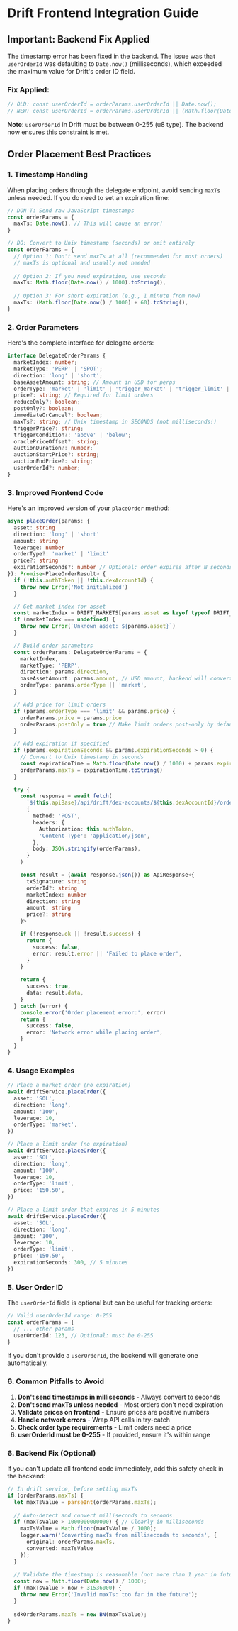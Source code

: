 # Drift Frontend Integration Guide

## Important: Backend Fix Applied

The timestamp error has been fixed in the backend. The issue was that `userOrderId` was defaulting to `Date.now()` (milliseconds), which exceeded the maximum value for Drift's order ID field.

### Fix Applied:
```typescript
// OLD: const userOrderId = orderParams.userOrderId || Date.now();
// NEW: const userOrderId = orderParams.userOrderId || (Math.floor(Date.now() / 1000) % 255);
```

**Note**: `userOrderId` in Drift must be between 0-255 (u8 type). The backend now ensures this constraint is met.

## Order Placement Best Practices

### 1. Timestamp Handling

When placing orders through the delegate endpoint, avoid sending `maxTs` unless needed. If you do need to set an expiration time:

```typescript
// DON'T: Send raw JavaScript timestamps
const orderParams = {
  maxTs: Date.now(), // This will cause an error!
}

// DO: Convert to Unix timestamp (seconds) or omit entirely
const orderParams = {
  // Option 1: Don't send maxTs at all (recommended for most orders)
  // maxTs is optional and usually not needed
  
  // Option 2: If you need expiration, use seconds
  maxTs: Math.floor(Date.now() / 1000).toString(),
  
  // Option 3: For short expiration (e.g., 1 minute from now)
  maxTs: (Math.floor(Date.now() / 1000) + 60).toString(),
}
```

### 2. Order Parameters

Here's the complete interface for delegate orders:

```typescript
interface DelegateOrderParams {
  marketIndex: number;
  marketType: 'PERP' | 'SPOT';
  direction: 'long' | 'short';
  baseAssetAmount: string; // Amount in USD for perps
  orderType: 'market' | 'limit' | 'trigger_market' | 'trigger_limit' | 'oracle';
  price?: string; // Required for limit orders
  reduceOnly?: boolean;
  postOnly?: boolean;
  immediateOrCancel?: boolean;
  maxTs?: string; // Unix timestamp in SECONDS (not milliseconds!)
  triggerPrice?: string;
  triggerCondition?: 'above' | 'below';
  oraclePriceOffset?: string;
  auctionDuration?: number;
  auctionStartPrice?: string;
  auctionEndPrice?: string;
  userOrderId?: number;
}
```

### 3. Improved Frontend Code

Here's an improved version of your `placeOrder` method:

```typescript
async placeOrder(params: {
  asset: string
  direction: 'long' | 'short'
  amount: string
  leverage: number
  orderType?: 'market' | 'limit'
  price?: string
  expirationSeconds?: number // Optional: order expires after N seconds
}): Promise<PlaceOrderResult> {
  if (!this.authToken || !this.dexAccountId) {
    throw new Error('Not initialized')
  }

  // Get market index for asset
  const marketIndex = DRIFT_MARKETS[params.asset as keyof typeof DRIFT_MARKETS]
  if (marketIndex === undefined) {
    throw new Error(`Unknown asset: ${params.asset}`)
  }

  // Build order parameters
  const orderParams: DelegateOrderParams = {
    marketIndex,
    marketType: 'PERP',
    direction: params.direction,
    baseAssetAmount: params.amount, // USD amount, backend will convert
    orderType: params.orderType || 'market',
  }

  // Add price for limit orders
  if (params.orderType === 'limit' && params.price) {
    orderParams.price = params.price
    orderParams.postOnly = true // Make limit orders post-only by default
  }

  // Add expiration if specified
  if (params.expirationSeconds && params.expirationSeconds > 0) {
    // Convert to Unix timestamp in seconds
    const expirationTime = Math.floor(Date.now() / 1000) + params.expirationSeconds
    orderParams.maxTs = expirationTime.toString()
  }

  try {
    const response = await fetch(
      `${this.apiBase}/api/drift/dex-accounts/${this.dexAccountId}/orders/place-delegate`,
      {
        method: 'POST',
        headers: {
          Authorization: this.authToken,
          'Content-Type': 'application/json',
        },
        body: JSON.stringify(orderParams),
      }
    )

    const result = (await response.json()) as ApiResponse<{
      txSignature: string
      orderId?: string
      marketIndex: number
      direction: string
      amount: string
      price?: string
    }>

    if (!response.ok || !result.success) {
      return {
        success: false,
        error: result.error || 'Failed to place order',
      }
    }

    return {
      success: true,
      data: result.data,
    }
  } catch (error) {
    console.error('Order placement error:', error)
    return {
      success: false,
      error: 'Network error while placing order',
    }
  }
}
```

### 4. Usage Examples

```typescript
// Place a market order (no expiration)
await driftService.placeOrder({
  asset: 'SOL',
  direction: 'long',
  amount: '100',
  leverage: 10,
  orderType: 'market',
})

// Place a limit order (no expiration)
await driftService.placeOrder({
  asset: 'SOL',
  direction: 'long',
  amount: '100',
  leverage: 10,
  orderType: 'limit',
  price: '150.50',
})

// Place a limit order that expires in 5 minutes
await driftService.placeOrder({
  asset: 'SOL',
  direction: 'long',
  amount: '100',
  leverage: 10,
  orderType: 'limit',
  price: '150.50',
  expirationSeconds: 300, // 5 minutes
})
```

### 5. User Order ID

The `userOrderId` field is optional but can be useful for tracking orders:

```typescript
// Valid userOrderId range: 0-255
const orderParams = {
  // ... other params
  userOrderId: 123, // Optional: must be 0-255
}
```

If you don't provide a `userOrderId`, the backend will generate one automatically.

### 6. Common Pitfalls to Avoid

1. **Don't send timestamps in milliseconds** - Always convert to seconds
2. **Don't send maxTs unless needed** - Most orders don't need expiration
3. **Validate prices on frontend** - Ensure prices are positive numbers
4. **Handle network errors** - Wrap API calls in try-catch
5. **Check order type requirements** - Limit orders need a price
6. **userOrderId must be 0-255** - If provided, ensure it's within range

### 6. Backend Fix (Optional)

If you can't update all frontend code immediately, add this safety check in the backend:

```typescript
// In drift service, before setting maxTs
if (orderParams.maxTs) {
  let maxTsValue = parseInt(orderParams.maxTs);
  
  // Auto-detect and convert milliseconds to seconds
  if (maxTsValue > 1000000000000) { // Clearly in milliseconds
    maxTsValue = Math.floor(maxTsValue / 1000);
    logger.warn('Converting maxTs from milliseconds to seconds', {
      original: orderParams.maxTs,
      converted: maxTsValue
    });
  }
  
  // Validate the timestamp is reasonable (not more than 1 year in future)
  const now = Math.floor(Date.now() / 1000);
  if (maxTsValue > now + 31536000) {
    throw new Error('Invalid maxTs: too far in the future');
  }
  
  sdkOrderParams.maxTs = new BN(maxTsValue);
}
```